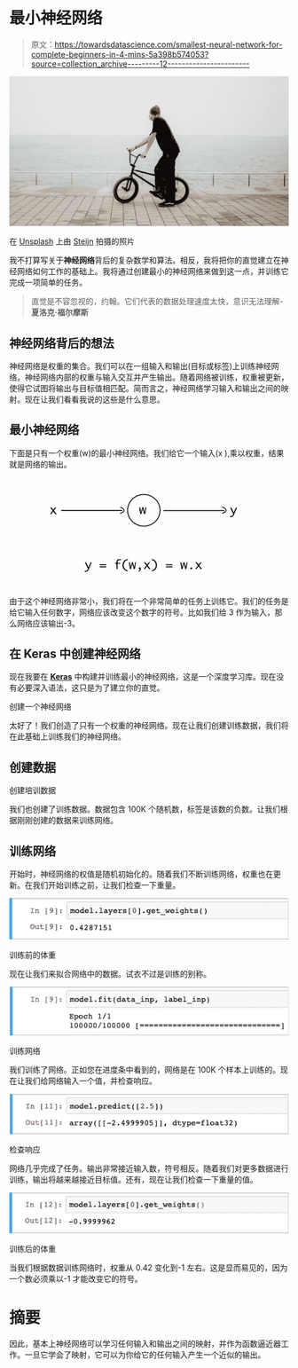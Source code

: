 # 最小神经网络

> 原文：<https://towardsdatascience.com/smallest-neural-network-for-complete-beginners-in-4-mins-5a398b574053?source=collection_archive---------12----------------------->

![](img/7aaa99ccc2ad730fe00e84f0eef70efc.png)

在 [Unsplash](https://unsplash.com/s/photos/boy-on-bicycle?utm_source=unsplash&utm_medium=referral&utm_content=creditCopyText) 上由 [Steijn](https://unsplash.com/@steijn_leijzer?utm_source=unsplash&utm_medium=referral&utm_content=creditCopyText) 拍摄的照片

我不打算写关于**神经网络**背后的复杂数学和算法。相反，我将把你的直觉建立在神经网络如何工作的基础上。我将通过创建最小的神经网络来做到这一点，并训练它完成一项简单的任务。

> 直觉是不容忽视的，约翰。它们代表的数据处理速度太快，意识无法理解- **夏洛克·福尔摩斯**

## 神经网络背后的想法

神经网络是权重的集合。我们可以在一组输入和输出(目标或标签)上训练神经网络。神经网络内部的权重与输入交互并产生输出。随着网络被训练，权重被更新，使得它试图将输出与目标值相匹配。简而言之，神经网络学习输入和输出之间的映射。现在让我们看看我说的这些是什么意思。

## 最小神经网络

下面是只有一个权重(w)的最小神经网络。我们给它一个输入(x ),乘以权重，结果就是网络的输出。

![](img/f9939a274c234d4af866da633db64c0e.png)

由于这个神经网络非常小，我们将在一个非常简单的任务上训练它。我们的任务是给它输入任何数字，网络应该改变这个数字的符号。比如我们给 3 作为输入，那么网络应该输出-3。

## 在 Keras 中创建神经网络

现在我要在 [**Keras**](https://keras.io/) 中构建并训练最小的神经网络，这是一个深度学习库。现在没有必要深入语法，这只是为了建立你的直觉。

创建一个神经网络

太好了！我们创造了只有一个权重的神经网络。现在让我们创建训练数据，我们将在此基础上训练我们的神经网络。

## 创建数据

创建培训数据

我们也创建了训练数据。数据包含 100K 个随机数，标签是该数的负数。让我们根据刚刚创建的数据来训练网络。

## 训练网络

开始时，神经网络的权值是随机初始化的。随着我们不断训练网络，权重也在更新。在我们开始训练之前，让我们检查一下重量。

![](img/de4e90bda6bc74d9194c04ad81a61f3b.png)

训练前的体重

现在让我们来拟合网络中的数据。试衣不过是训练的别称。

![](img/eca198ff2414369e38b30a836a3116ea.png)

训练网络

我们训练了网络。正如您在进度条中看到的，网络是在 100K 个样本上训练的。现在让我们给网络输入一个值，并检查响应。

![](img/86c1e278e782fb399473f851abae64ce.png)

检查响应

网络几乎完成了任务。输出非常接近输入数，符号相反。随着我们对更多数据进行训练，输出将越来越接近目标值。还有，现在让我们检查一下重量的值。

![](img/6b7e9323b396a584c5a452dadde8f726.png)

训练后的体重

当我们根据数据训练网络时，权重从 0.42 变化到-1 左右。这是显而易见的，因为一个数必须乘以-1 才能改变它的符号。

# 摘要

因此，基本上神经网络可以学习任何输入和输出之间的映射，并作为函数逼近器工作。一旦它学会了映射，它可以为你给它的任何输入产生一个近似的输出。